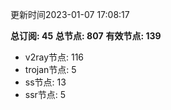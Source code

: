 更新时间2023-01-07 17:08:17

**总订阅: 45**
**总节点: 807**
**有效节点: 139**
- v2ray节点: 116
- trojan节点: 5
- ss节点: 13
- ssr节点: 5
